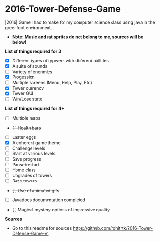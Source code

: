 # 2016-Tower-Defense-Game
|2016| Game I had to make for my computer science class using java in the greenfoot environment.
* **Note: Music and rat sprites do not belong to me, sources will be below!**  

**List of things required for 3**
  - [x] Different types of typwers with different abilities
  - [x] A suite of sounds
  - [ ] Variety of enenmies
  - [x] Progession
  - [ ] Multiple screens (Menu, Help, Play, Etc)
  - [x] Tower currency
  - [x] Tower GUI
  - [ ] Win/Lose state
  
**List of things required for 4+**
  - [ ] Multiple maps
  - ~~[ ] Health bars~~
  - [ ] Easter eggs
  - [x] A coherent game theme
  - [ ] Challenge levels
  - [ ] Start at various levels
  - [ ] Save progress
  - [ ] Pause/restart
  - [ ] Home class
  - [ ] Upgrades of towers
  - [ ] Raze towers
  - ~~[ ] Use of animated gifs~~
  - [ ] Javadocs documentation completed
  - ~~[ ] Magical mystery options of impressive quality~~


**Sources**
  - Go to this readme for sources https://github.com/rohitrtk/2016-Tower-Defense-Game-v1

